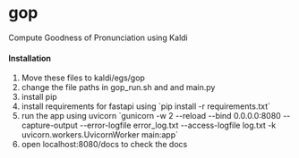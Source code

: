 # gop
Compute Goodness of Pronunciation using Kaldi

<h4> Installation </h4>

<ol>
  <li>Move these files to kaldi/egs/gop
</li>
  <li>change the file paths in gop_run.sh and and main.py 
</li>
  <li>install pip 
</li>
  </li>
  <li> install requirements for fastapi using
`pip install -r requirements.txt`
</li>
</li>
  <li>run the app using uvicorn 
  `gunicorn -w 2 --reload --bind 0.0.0.0:8080 --capture-output --error-logfile error_log.txt --access-logfile log.txt -k uvicorn.workers.UvicornWorker main:app`
</li>
 <li>open localhost:8080/docs to check the docs
</li>
</ol>








